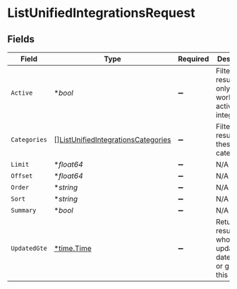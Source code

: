 # ListUnifiedIntegrationsRequest


## Fields

| Field                                                                                               | Type                                                                                                | Required                                                                                            | Description                                                                                         |
| --------------------------------------------------------------------------------------------------- | --------------------------------------------------------------------------------------------------- | --------------------------------------------------------------------------------------------------- | --------------------------------------------------------------------------------------------------- |
| `Active`                                                                                            | **bool*                                                                                             | :heavy_minus_sign:                                                                                  | Filter the results for only the workspace's active integrations                                     |
| `Categories`                                                                                        | [][ListUnifiedIntegrationsCategories](../../models/operations/listunifiedintegrationscategories.md) | :heavy_minus_sign:                                                                                  | Filter the results on these categories                                                              |
| `Limit`                                                                                             | **float64*                                                                                          | :heavy_minus_sign:                                                                                  | N/A                                                                                                 |
| `Offset`                                                                                            | **float64*                                                                                          | :heavy_minus_sign:                                                                                  | N/A                                                                                                 |
| `Order`                                                                                             | **string*                                                                                           | :heavy_minus_sign:                                                                                  | N/A                                                                                                 |
| `Sort`                                                                                              | **string*                                                                                           | :heavy_minus_sign:                                                                                  | N/A                                                                                                 |
| `Summary`                                                                                           | **bool*                                                                                             | :heavy_minus_sign:                                                                                  | N/A                                                                                                 |
| `UpdatedGte`                                                                                        | [*time.Time](https://pkg.go.dev/time#Time)                                                          | :heavy_minus_sign:                                                                                  | Return only results whose updated date is equal or greater to this value                            |